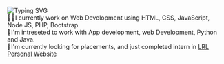 ![Typing SVG](https://readme-typing-svg.herokuapp.com?font=roboto&color=%23F7C51D&size=18&vCenter=true&height=16&lines=Hi+there+%2CI'm+Kiruthick;You+can+c%C3%B8ntact+me+via+email.;Hi+there%2C+I'm+3rd+year+CSE+student;Hi+there%2C+I+used+to+listen+music+&+stuffs.)
<br>
👷‍♂️I currently work on Web Development using HTML, CSS, JavaScript, Node JS, PHP, Bootstrap.<br>
🤌I'm intreseted to work with App development, web Development, Python and Java.<br>
👀I'm currently looking for placements, and just completed intern in <a href="https://logicresearchlabs.com/">LRL</a><br>
<a href="https://kiruthickk.github.io/KiruthickK/" target="blank"> Personal Website</a>



<!--
**KiruthickK/KiruthickK** is a ✨ _special_ ✨ repository because its `README.md` (this file) appears on your GitHub profile.
<h2>
  Hello there, my name is Kiruthick and I have a passion for making websites and undertaking Python projects. In my free time, I enjoy playing games and listening to music. I am constantly looking for ways to expand my knowledge and improve my skills in these areas. I am excited about the possibilities that technology offers and am always eager to learn new things.</h2>
Here are some ideas to get you started:

- 🔭 I’m currently a 3rd year B.Tech CSE student <!-- working on ... 
- 🌱 I’m currently learning ...
- 👯 I’m looking to collaborate on ...
- 🤔 I’m looking for help with ...
- 💬 Ask me about ...
- 📫 How to reach me: ...
- 😄 Pronouns: ...
- ⚡ Fun fact: ...

-->
